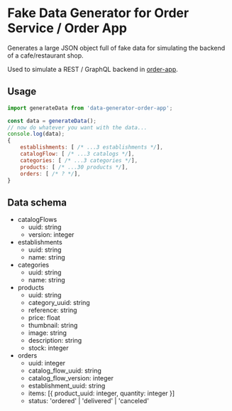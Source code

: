 # Fake Data Generator for Order Service / Order App

Generates a large JSON object full of fake data for simulating the backend of a cafe/restaurant shop. 

Used to simulate a REST / GraphQL backend in [order-app](https://github.com/luciano-jr/order-app).

## Usage

```js
import generateData from 'data-generator-order-app';

const data = generateData();
// now do whatever you want with the data...
console.log(data);
{
    establishments: [ /* ...3 establishments */],
    catalogFlow: [ /* ...3 catalogs */],
    categories: [ /* ...3 categories */],
    products: [ /* ...30 products */],
    orders: [ /* ? */],
}
```

## Data schema

- catalogFlows
  - uuid: string
  - version: integer
- establishments
  - uuid: string
  - name: string
- categories
  - uuid: string
  - name: string
- products
  - uuid: string
  - category_uuid: string
  - reference: string
  - price: float
  - thumbnail: string
  - image: string
  - description: string
  - stock: integer
- orders
  - uuid: integer
  - catalog_flow_uuid: string
  - catalog_flow_version: integer
  - establishment_uuid: string
  - items: [{ product_uuid: integer, quantity: integer }]
  - status: 'ordered' | 'delivered' | 'canceled'
